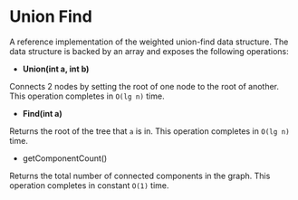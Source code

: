 # Union Find 

A reference implementation of the weighted union-find data structure. 
The data structure is backed by an array and exposes the following operations:

* **Union(int a, int b)**

Connects 2 nodes by setting the root of one node to the root of another. This operation completes in ```O(lg n)``` time.

* **Find(int a)**

Returns the root of the tree that ```a``` is in. This operation completes in ```O(lg n)``` time.

* getComponentCount()

Returns the total number of connected components in the graph. This operation completes in constant ```O(1)``` time.


